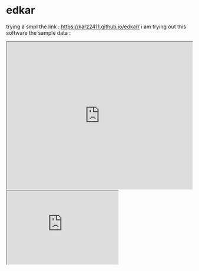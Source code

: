 # edkar
trying a smpl
the link : https://karz2411.github.io/edkar/
i am trying out this software
the sample data : 
<iframe src="https://docs.google.com/spreadsheets/d/1enYc10ygbOka5nVNNseX4YDInbS07qVhy0uLose6JGw/pubhtml?widget=true&amp;headers=false" width="100%" height="400"></iframe>
<iframe src="https://karz2411.github.io/karzleafmap/" width="60%" height="200"></iframe>

